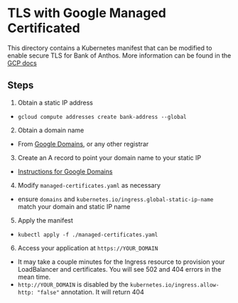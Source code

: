 # TLS with Google Managed Certificated

This directory contains a Kubernetes manifest that can be modified to enable secure TLS
for Bank of Anthos. More information can be found in the [GCP docs](https://cloud.google.com/kubernetes-engine/docs/how-to/managed-certs)

## Steps

1. Obtain a static IP address
  - `gcloud compute addresses create bank-address --global`
2. Obtain a domain name
  - From [Google Domains](https://domains.google/), or any other registrar
3. Create an A record to point your domain name to your static IP
  - [Instructions for Google Domains](https://support.google.com/domains/answer/9211383)
4. Modify `managed-certificates.yaml` as necessary
  - ensure `domains` and `kubernetes.io/ingress.global-static-ip-name` match your domain and static IP name
5. Apply the manifest
  - `kubectl apply -f ./managed-certificates.yaml`
6. Access your application at `https://YOUR_DOMAIN`
  - It may take a couple minutes for the Ingress resource to provision your LoadBalancer and certificates.
    You will see 502 and 404 errors in the mean time.
  - `http://YOUR_DOMAIN` is disabled by the `kubernetes.io/ingress.allow-http: "false"` annotation. It will return 404
